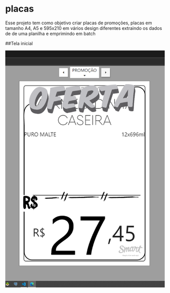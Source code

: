 # placas

Esse projeto tem como objetivo criar placas de promoções, placas em tamanho A4, A5 e 595x210 em vários design diferentes extraindo os dados de de uma planilha e emprimindo em batch

##Tela inicial

![til](assets/apresentacao/placas_tela_inicial.png)
